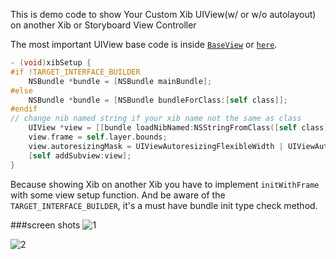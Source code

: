 This is demo code to show Your Custom Xib UIView(w/ or w/o autolayout) on another Xib or Storyboard View Controller

The most important UIView base code is inside [`BaseView`](https://github.com/jhihguan/CustomXibOnXib/blob/master/CustomXib/View/BaseView.m) or [`here`](https://gist.github.com/jhihguan/4d36fad70eb92b0a9dec). 

```Objective-C
- (void)xibSetup {
#if !TARGET_INTERFACE_BUILDER
    NSBundle *bundle = [NSBundle mainBundle];
#else
    NSBundle *bundle = [NSBundle bundleForClass:[self class]];
#endif
// change nib named string if your xib name not the same as class
    UIView *view = [[bundle loadNibNamed:NSStringFromClass([self class]) owner:self options:nil] firstObject];
    view.frame = self.layer.bounds;
    view.autoresizingMask = UIViewAutoresizingFlexibleWidth | UIViewAutoresizingFlexibleHeight;
    [self addSubview:view];
}
```

Because showing Xib on another Xib you have to implement `initWithFrame` with some view setup function. And be aware of the `TARGET_INTERFACE_BUILDER`, it's a must have bundle init type check method.

###screen shots
![1](https://github.com/jhihguan/CustomXibOnXib/tree/master/Screen/screen1.png)

![2](https://github.com/jhihguan/CustomXibOnXib/tree/master/Screen/screen2.png)

